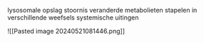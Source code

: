 lysosomale opslag stoornis
veranderde metabolieten stapelen in verschillende weefsels
systemische uitingen

![[Pasted image 20240521081446.png]]